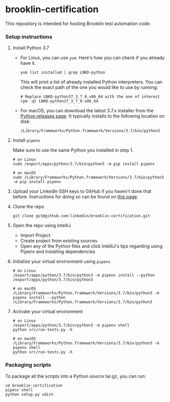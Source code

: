 # brooklin-certification
This repository is intended for hosting Brooklin test automation code.

### Setup instructions
1. Install Python 3.7

    - For Linux, you can use `yum`. Here's how you can check if you already have it.
        ```shell script
        yum list installed | grep LNKD-python
        ```
        This will print a list of already installed Python interpreters. You can check the exact path of the one
        you would like to use by running:
        ```shell script
        # Replace LNKD-python37_3_7_0.x86_64 with the one of interest
        rpm -ql LNKD-python37_3_7_0.x86_64
        ```
    - For macOS, you can download the latest 3.7.x installer from the [Python releases page](https://www.python.org/downloads/mac-osx/). It typically installs to the following location on disk:
        ```shell script
        /Library/Frameworks/Python.framework/Versions/3.7/bin/python3
        ```

2. Install `pipenv`

    Make sure to use the same Python you installed in step 1.
    ```shell script
    # on Linux
    sudo /export/apps/python/3.7/bin/python3 -m pip install pipenv
    
    # on macOS
    sudo /Library/Frameworks/Python.framework/Versions/3.7/bin/python3 -m pip install pipenv
    ```

3. Upload your LinkedIn SSH keys to GitHub if you haven't done that before. Instructions for doing so can be found on [this page](https://help.github.com/en/github/authenticating-to-github/adding-a-new-ssh-key-to-your-github-account).

4. Clone the repo 
   ```shell script
   git clone git@github.com:linkedin/brooklin-certification.git
   ```

5. Open the repo using IntelliJ
   - Import Project
   - Create project from existing sources
   - Open any of the Python files and click IntelliJ's tips regarding using Pipenv and installing dependencies
   
6. Initialize your virtual environment using `pipenv`
   ```shell script
   # on Linux
   /export/apps/python/3.7/bin/python3 -m pipenv install --python /export/apps/python/3.7/bin/python3
   
   # on macOS
   /Library/Frameworks/Python.framework/Versions/3.7/bin/python3 -m pipenv install --python /Library/Frameworks/Python.framework/Versions/3.7/bin/python3
   ```

7. Activate your virtual environment
    ```shell script
    # on Linux
    /export/apps/python/3.7/bin/python3 -m pipenv shell
    python src/run-tests.py -h

    # on macOS
    /Library/Frameworks/Python.framework/Versions/3.7/bin/python3 -m pipenv shell
    python src/run-tests.py -h
    ```
   
### Packaging scripts

To package all the scripts into a Python source tar.gz, you can run:
```shell script
cd brooklin-certification
pipenv shell
python setup.py sdist
```
